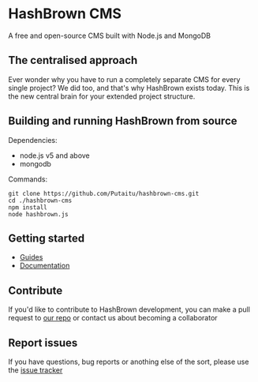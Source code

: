# HashBrown CMS
A free and open-source CMS built with Node.js and MongoDB

## The centralised approach
Ever wonder why you have to run a completely separate CMS for every single project? We did too, and that's why HashBrown exists today. This is the new central brain for your extended project structure.

## Building and running HashBrown from source
Dependencies:
- node.js v5 and above
- mongodb

Commands:
```
git clone https://github.com/Putaitu/hashbrown-cms.git
cd ./hashbrown-cms
npm install
node hashbrown.js
```

## Getting started
- [Guides](http://hashbrown.rocks/guides)
- [Documentation](http://hashbrown.rocks/docs)

## Contribute
If you'd like to contribute to HashBrown development, you can make a pull request to [our repo](https://github.com/Putaitu/hashbrown-cms) or contact us about becoming a collaborator

## Report issues
If you have questions, bug reports or anothing else of the sort, please use the [issue tracker](https://github.com/Putaitu/hashbrown-cms/issues)
